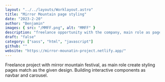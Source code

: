 ```yaml
---
layout: "../../layouts/Worklayout.astro"
title: "Mirror Mountain page styling"
date: "2023-2-20"
author: "Benjamin"
images: { src: "/MMFF.png", alt: "MMFF" }
description: "freelance opportunity with the company, main role as page styling."
draft: "false"
category: ["sass", "html", "javascript"]
github: ""
website: "https://mirror-mounatin-project.netlify.app/"
---
```


Freelance project with mirror mountain festival, as main role create styling pages match as the given design. Building interactive components as navbar and carousel.
